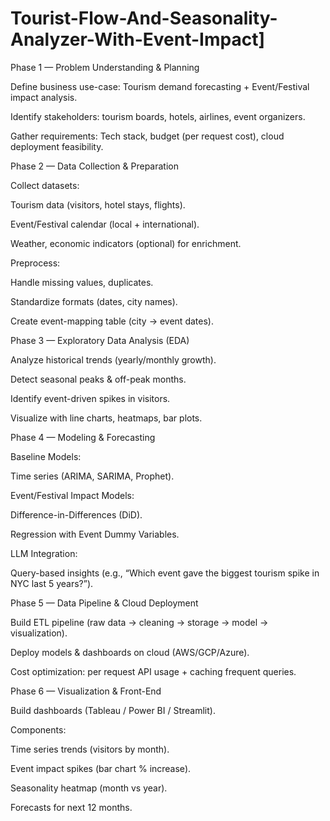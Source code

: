 # Tourist-Flow-And-Seasonality-Analyzer-With-Event-Impact]
Phase 1 — Problem Understanding & Planning

Define business use-case: Tourism demand forecasting + Event/Festival impact analysis.

Identify stakeholders: tourism boards, hotels, airlines, event organizers.

Gather requirements: Tech stack, budget (per request cost), cloud deployment feasibility.

Phase 2 — Data Collection & Preparation

Collect datasets:

Tourism data (visitors, hotel stays, flights).

Event/Festival calendar (local + international).

Weather, economic indicators (optional) for enrichment.

Preprocess:

Handle missing values, duplicates.

Standardize formats (dates, city names).

Create event-mapping table (city → event dates).

Phase 3 — Exploratory Data Analysis (EDA)

Analyze historical trends (yearly/monthly growth).

Detect seasonal peaks & off-peak months.

Identify event-driven spikes in visitors.

Visualize with line charts, heatmaps, bar plots.

Phase 4 — Modeling & Forecasting

Baseline Models:

Time series (ARIMA, SARIMA, Prophet).

Event/Festival Impact Models:

Difference-in-Differences (DiD).

Regression with Event Dummy Variables.

LLM Integration:

Query-based insights (e.g., “Which event gave the biggest tourism spike in NYC last 5 years?”).

Phase 5 — Data Pipeline & Cloud Deployment

Build ETL pipeline (raw data → cleaning → storage → model → visualization).

Deploy models & dashboards on cloud (AWS/GCP/Azure).

Cost optimization: per request API usage + caching frequent queries.

Phase 6 — Visualization & Front-End

Build dashboards (Tableau / Power BI / Streamlit).

Components:

Time series trends (visitors by month).

Event impact spikes (bar chart % increase).

Seasonality heatmap (month vs year).

Forecasts for next 12 months.

